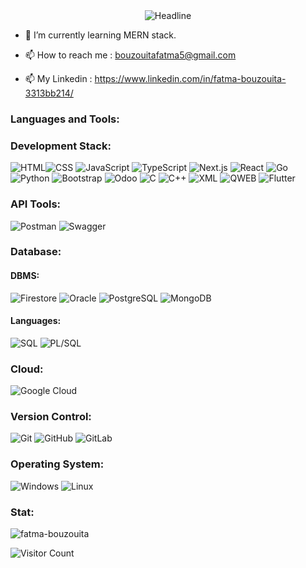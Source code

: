 <div align=center>
        <img src="https://readme-typing-svg.herokuapp.com?color=%38708b&size=40&center=true&vCenter=true&width=800&height=50&lines=Hi+there+%F0%9F%91%8B+I'm+Fatma+Bouzouita;Software+Engineering+Student;Software+Developer" alt="Headline" />
    </div>
    
- 🌱 I’m currently learning  MERN stack.

- 📫 How to reach me : bouzouitafatma5@gmail.com

- 📫 My Linkedin : https://www.linkedin.com/in/fatma-bouzouita-3313bb214/
<h3 align="left">Languages and Tools:</h3>  

 ### Development Stack:
![HTML](https://img.shields.io/badge/html-%23E34F26.svg?style=for-the-badge&logo=html5&logoColor=white)![CSS](https://img.shields.io/badge/css-%231572B6.svg?style=for-the-badge&logo=css3&logoColor=white)
![JavaScript](https://img.shields.io/badge/javascript-%23F7DF1E.svg?style=for-the-badge&logo=javascript&logoColor=black)
![TypeScript](https://img.shields.io/badge/typescript-%23007ACC.svg?style=for-the-badge&logo=typescript&logoColor=white)
![Next.js](https://img.shields.io/badge/Next.js-black?style=for-the-badge&logo=next.js&logoColor=white)
![React](https://img.shields.io/badge/react-%2361DAFB.svg?style=for-the-badge&logo=react&logoColor=black)
![Go](https://img.shields.io/badge/go-%2300ADD8.svg?style=for-the-badge&logo=go&logoColor=white)
![Python](https://img.shields.io/badge/python-%233776AB.svg?style=for-the-badge&logo=python&logoColor=white)
![Bootstrap](https://img.shields.io/badge/bootstrap-%23563D7C.svg?style=for-the-badge&logo=bootstrap&logoColor=white)
![Odoo](https://img.shields.io/badge/Odoo-9146FF?style=for-the-badge&logo=odoo&logoColor=white)
![C](https://img.shields.io/badge/c-%2300599C.svg?style=for-the-badge&logo=c&logoColor=white)
![C++](https://img.shields.io/badge/c++-%2300599C.svg?style=for-the-badge&logo=c%2B%2B&logoColor=white)
![XML](https://img.shields.io/badge/xml-%23007396.svg?style=for-the-badge&logo=xml&logoColor=white)
![QWEB](https://img.shields.io/badge/QWEB-%23FF8C00.svg?style=for-the-badge&logo=odoo&logoColor=white)
![Flutter](https://img.shields.io/badge/Flutter-%2302569B.svg?style=for-the-badge&logo=flutter&logoColor=white)

### API Tools:
![Postman](https://img.shields.io/badge/postman-%23FF6C37.svg?style=for-the-badge&logo=postman&logoColor=white)
![Swagger](https://img.shields.io/badge/swagger-%2385EA2D.svg?style=for-the-badge&logo=swagger&logoColor=black)

### Database:
#### DBMS:
![Firestore](https://img.shields.io/badge/firestore-%234285F4.svg?style=for-the-badge&logo=firebase&logoColor=white)
![Oracle](https://img.shields.io/badge/oracle-%23F00000.svg?style=for-the-badge&logo=oracle&logoColor=white)
![PostgreSQL](https://img.shields.io/badge/postgresql-%23336791.svg?style=for-the-badge&logo=postgresql&logoColor=white)
![MongoDB](https://img.shields.io/badge/mongodb-%2347A248.svg?style=for-the-badge&logo=mongodb&logoColor=white)

#### Languages:
![SQL](https://img.shields.io/badge/sql-%23007396.svg?style=for-the-badge&logo=sql&logoColor=white)
![PL/SQL](https://img.shields.io/badge/pl%2Fsql-%23007396.svg?style=for-the-badge&logo=oracle&logoColor=white)

### Cloud:
![Google Cloud](https://img.shields.io/badge/Google%20Cloud-%234285F4.svg?style=for-the-badge&logo=google-cloud&logoColor=white)

### Version Control:
![Git](https://img.shields.io/badge/git-%23F05032.svg?style=for-the-badge&logo=git&logoColor=white)
![GitHub](https://img.shields.io/badge/github-%23121011.svg?style=for-the-badge&logo=github&logoColor=white)
![GitLab](https://img.shields.io/badge/gitlab-%23FC6D26.svg?style=for-the-badge&logo=gitlab&logoColor=white)

### Operating System:
![Windows](https://img.shields.io/badge/Windows-0078D6?style=for-the-badge&logo=windows&logoColor=white)
![Linux](https://img.shields.io/badge/linux-%23FCC624.svg?style=for-the-badge&logo=linux&logoColor=black)


<h3 align="left">Stat:</h3>
<p><img align="center" src="https://github-readme-streak-stats.herokuapp.com/?user=fatma-bouzouita&" alt="fatma-bouzouita" /></p>

![Visitor Count](https://visitcount.itsvg.in/api?id=fatma-bouzouita&icon=0&color=1)
